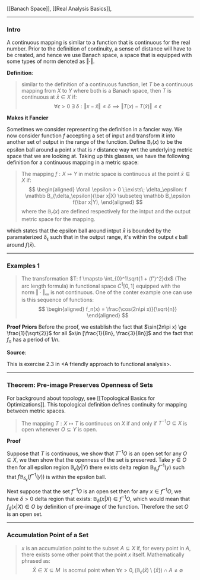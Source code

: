 [[Banach Space]], [[Real Analysis Basics]], 


---
### **Intro**

A continuous mapping is similar to a function that is continuous for the real number. Prior to the definition of continuity, a sense of distance will have to be created, and hence we use Banach space, a space that is equipped with some types of norm denoted as $\Vert \cdot\Vert$.

**Definition**: 
> similar to the definition of a continuous function, let $T$ be a continuous mapping from $X$ to $Y$ where both is a Banach space, then $T$ is continuous at $\bar x\in X$ if: 
> $$
> \forall \epsilon > 0\; \exists \; \delta: \Vert x - \bar x\Vert\le \delta \implies \Vert T(x) - T(\bar x)\Vert \le \epsilon
> $$

**Makes it Fancier**

Sometimes we consider representing the definition in a fancier way. We now consider function $f$ accepting a set of input and transform it into another set of output in the range of the function. Define $\mathbb B_r(x)$ to be the epsilon ball around a point $x$ that is $r$ distance way wrt the underlying metric space that we are looking at. Taking up this glasses, we have the following definition for a continuous mapping in a metric space: 

> The mapping $f:X\mapsto Y$ in metric space is continuous at the point $\bar x \in X$ if: 
> $$
> \begin{aligned}
>     \forall \epsilon > 0 \;\exists\; \delta_\epsilon: 
>     f \mathbb B_{\delta_\epsilon}(\bar x|X) \subseteq \mathbb B_\epsilon f(\bar x|Y), 
> \end{aligned}
> $$
> where the $\mathbb B_r(x)$ are defined respectively for the intput and the output metric space for the mapping. 

which states that the epsilon ball around intput $\bar x$ is bounded by the paramaterized $\delta_\epsilon$ such that in the output range, it's within the output $\epsilon$ ball around $f(\bar x)$. 


---
### **Examples 1** 

> The transformation $T: f \mapsto \int_{0}^1\sqrt{1 + (f')^2}dx$ (The arc length formula) in functional space $C^1[0, 1]$ equipped with the norm $\Vert \cdot\Vert_\infty$ is not continuous. One of the conter example one can use is this sequence of functions: 
> $$
>   \begin{aligned}
>       f_n(x) = \frac{\cos(2n\pi x)}{\sqrt{n}}
>   \end{aligned}
> $$

**Proof Priors** 
Before the proof, we establish the fact that $\sin(2n\pi x) \ge \frac{1}{\sqrt{2}}$ for all $x\in [\frac{1}{8n}, \frac{3}{8n}]$ and the fact that $f_n$ has a period of $1/n$. 



**Source**:

This is exercise 2.3 in \<A friendly approach to functional analysis\>. 

---
### **Theorem: Pre-image Preserves Openness of Sets**

For background about topology, see [[Topological Basics for Optimizations]]. This topological definition defines continuity for mapping between metric spaces.

> The mapping $T:X\mapsto T$ is continuous on $X$ if and only if $T^{-1}O\subseteq X$ is open whenever $O\subseteq Y$ is open. 

**Proof**

Suppose that $T$ is continuous, we show that $T^{-1}O$ is an open set for any $O\subseteq X$, we then show that the openness of the set is preserved. Take $y\in O$ then for all epsilon region $\mathbb B_\epsilon(y|Y)$ there exists delta region $\mathbb B_{\delta_{\epsilon}}f^{-1}(y)$ such that $f\mathbb B_{\delta_{\epsilon}}(f^{-1}(y))$ is within the epsilon ball. 

Next suppose that the set $f^{-1}O$ is an open set then for any $x\in f^{-1}O$, we have $\delta > 0$ delta region that exists: $\mathbb B_{\delta}(x|X)\in f^{-1}O$, which would mean that $f_\delta(x|X)\in O$ by definition of pre-image of the function. Therefore the set $O$ is an open set. 


---
### **Accumulation Point of a Set**

> $x$ is an accumulation point to the subset $A\subseteq X$ if, for every point in $A$, there exists some other point that the point $x$ itself. Mathematically phrased as: 
> $$
> \bar X \in X \subseteq M\ \text{ is accmul point when } \forall \epsilon > 0, (\mathbb B_\epsilon(\bar x)\setminus \{\bar x\})\cap A\neq\emptyset
> $$




